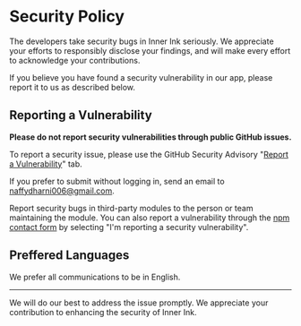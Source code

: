 # Security Policy

The developers take security bugs in Inner Ink seriously. We appreciate your efforts to responsibly disclose your findings, and will make every effort to acknowledge your contributions.

If you believe you have found a security vulnerability in our app, please report it to us as described below.

## Reporting a Vulnerability

**Please do not report security vulnerabilities through public GitHub issues.**

To report a security issue, please use the GitHub Security Advisory "[Report a Vulnerability](https://github.com/knownasnaffy/inner-ink/security/advisories/new)" tab.

If you prefer to submit without logging in, send an email to [naffydharni006@gmail.com](mailto:naffydharni006@gmail.com).

Report security bugs in third-party modules to the person or team maintaining the module. You can also report a vulnerability through the [npm contact form](https://www.npmjs.com/support) by selecting "I'm reporting a security vulnerability".

## Preffered Languages

We prefer all communications to be in English.

---

We will do our best to address the issue promptly. We appreciate your contribution to enhancing the security of Inner Ink.
